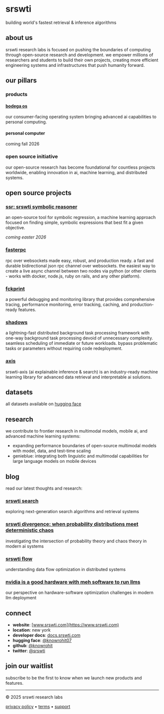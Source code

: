 # srswti

building world's fastest retrieval & inference algorithms

## about us

srswti research labs is focused on pushing the boundaries of computing through open-source research and development. we empower millions of researchers and students to build their own projects, creating more efficient engineering systems and infrastructures that push humanity forward.

## our pillars

### products

#### [bodega os](https://www.srswti.com/bodega)
our consumer-facing operating system bringing advanced ai capabilities to personal computing.

#### personal computer
coming fall 2026

### open source initiative
our open-source research has become foundational for countless projects worldwide, enabling innovation in ai, machine learning, and distributed systems.

## open source projects

### [ssr: srswti symbolic reasoner](https://www.srswti.com)
an open-source tool for symbolic regression, a machine learning approach focused on finding simple, symbolic expressions that best fit a given objective.

*coming easter 2026*

### [fasterpc](https://www.srswti.com)
rpc over websockets made easy, robust, and production ready. a fast and durable bidirectional json rpc channel over websockets. the easiest way to create a live async channel between two nodes via python (or other clients - works with docker, node.js, ruby on rails, and any other platform).

### [fckprint](https://www.srswti.com)
a powerful debugging and monitoring library that provides comprehensive tracing, performance monitoring, error tracking, caching, and production-ready features.

### [shadows](https://www.srswti.com)
a lightning-fast distributed background task processing framework with one-way background task processing devoid of unnecessary complexity. seamless scheduling of immediate or future workloads. bypass problematic tasks or parameters without requiring code redeployment.

### [axis](https://www.srswti.com)
srswti-axis (ai explainable inference & search) is an industry-ready machine learning library for advanced data retrieval and interpretable ai solutions.

## datasets

all datasets available on [hugging face](https://huggingface.co/knowrohit07)

## research

we contribute to frontier research in multimodal models, mobile ai, and advanced machine learning systems:

- expanding performance boundaries of open-source multimodal models with model, data, and test-time scaling
- genieblue: integrating both linguistic and multimodal capabilities for large language models on mobile devices

## blog

read our latest thoughts and research:

### [srswti search](https://www.srswti.com)
exploring next-generation search algorithms and retrieval systems

### [srswti divergence: when probability distributions meet deterministic chaos](https://www.srswti.com)
investigating the intersection of probability theory and chaos theory in modern ai systems

### [srswti flow](https://www.srswti.com)
understanding data flow optimization in distributed systems

### [nvidia is a good hardware with meh software to run llms](https://www.srswti.com)
our perspective on hardware-software optimization challenges in modern llm deployment



## connect

- **website**: [www.srswti.com](https://www.srswti.com)
- **location**: new york
- **developer docs**: [docs.srswti.com](https://www.srswti.com)
- **hugging face**: [@knowrohit07](https://huggingface.co/knowrohit07)
- **github**: [@knowrohit](https://github.com/knowrohit)
- **twitter**: [@srswti](https://www.srswti.com)

## join our waitlist

subscribe to be the first to know when we launch new products and features.

---

© 2025 srswti research labs

[privacy policy](https://www.srswti.com) • [terms](https://www.srswti.com) • [support](https://www.srswti.com)
